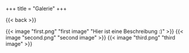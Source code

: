 +++ title = "Galerie" +++

{{< back >}}

{{< image "first.png" "first image" "Hier ist eine Beschreibung :)" >}} {{< image "second.png" "second image" >}} {{< image "third.png" "third image" >}}
